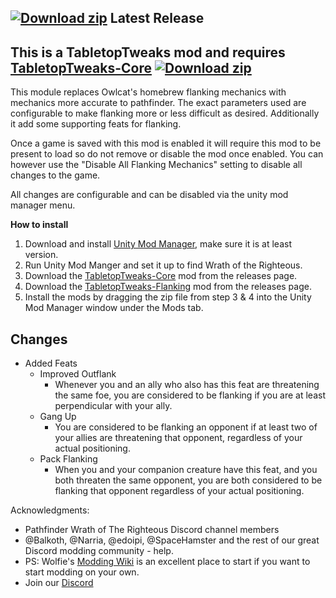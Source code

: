 ## [![Download zip](https://custom-icon-badges.herokuapp.com/badge/-Download-blue?style=for-the-badge&logo=download&logoColor=white "Download zip")](https://github.com/Vek17/TabletopTweaks-Flanking/releases/latest/download/TabletopTweaks-Flanking.zip) Latest Release 

## This is a TabletopTweaks mod and requires [TabletopTweaks-Core](https://github.com/Vek17/TabletopTweaks-Core/releases) [![Download zip](https://custom-icon-badges.herokuapp.com/badge/-Download-blue?style=for-the-badge&logo=download&logoColor=white "Download zip")](https://github.com/Vek17/TabletopTweaks-Core/releases/latest/download/TabletopTweaks-Core.zip)

This module replaces Owlcat's homebrew flanking mechanics with mechanics more accurate to pathfinder. The exact parameters used are configurable to make flanking more or less difficult as desired. Additionally it add some supporting feats for flanking.

Once a game is saved with this mod is enabled it will require this mod to be present to load so do not remove or disable the mod once enabled. You can however use the "Disable All Flanking Mechanics" setting to disable all changes to the game.

All changes are configurable and can be disabled via the unity mod manager menu.

**How to install**

1. Download and install [Unity Mod Manager](https://github.com/newman55/unity-mod-manager), make sure it is at least version.
2. Run Unity Mod Manger and set it up to find Wrath of the Righteous.
3. Download the [TabletopTweaks-Core](https://github.com/Vek17/TabletopTweaks-Core/releases) mod from the releases page.
4. Download the [TabletopTweaks-Flanking](https://github.com/Vek17/TabletopTweaks-Flanking/releases) mod from the releases page.
5. Install the mods by dragging the zip file from step 3 & 4 into the Unity Mod Manager window under the Mods tab.

## Changes

* Added Feats
    * Improved Outflank
        * Whenever you and an ally who also has this feat are threatening the same foe, you are considered to be flanking if you are at least perpendicular with your ally.
    * Gang Up
        * You are considered to be flanking an opponent if at least two of your allies are threatening that opponent, regardless of your actual positioning.
    * Pack Flanking
        * When you and your companion creature have this feat, and you both threaten the same opponent, you are both considered to be flanking that opponent regardless of your actual positioning.

Acknowledgments:  

-   Pathfinder Wrath of The Righteous Discord channel members
-   @Balkoth, @Narria, @edoipi, @SpaceHamster and the rest of our great Discord modding community - help.
-   PS: Wolfie's [Modding Wiki](https://github.com/WittleWolfie/OwlcatModdingWiki/wiki) is an excellent place to start if you want to start modding on your own.
-   Join our [Discord](https://discord.gg/owlcat)
